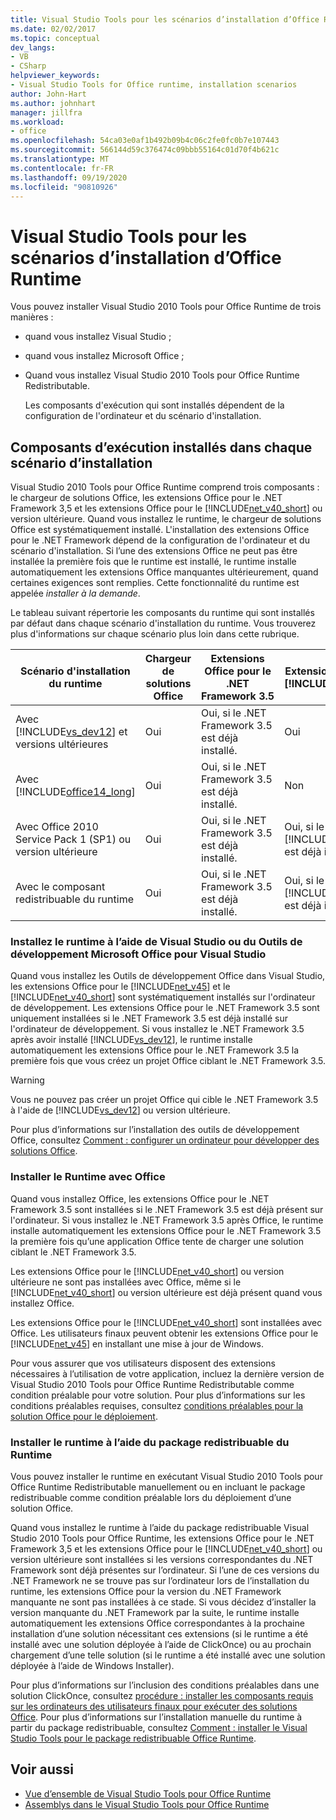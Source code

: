 ```yaml
---
title: Visual Studio Tools pour les scénarios d’installation d’Office Runtime
ms.date: 02/02/2017
ms.topic: conceptual
dev_langs:
- VB
- CSharp
helpviewer_keywords:
- Visual Studio Tools for Office runtime, installation scenarios
author: John-Hart
ms.author: johnhart
manager: jillfra
ms.workload:
- office
ms.openlocfilehash: 54ca03e0af1b492b09b4c06c2fe0fc0b7e107443
ms.sourcegitcommit: 566144d59c376474c09bbb55164c01d70f4b621c
ms.translationtype: MT
ms.contentlocale: fr-FR
ms.lasthandoff: 09/19/2020
ms.locfileid: "90810926"
---
```

# <a name="visual-studio-tools-for-office-runtime-installation-scenarios"></a>Visual Studio Tools pour les scénarios d’installation d’Office Runtime
  Vous pouvez installer Visual Studio 2010 Tools pour Office Runtime de trois manières :

- quand vous installez Visual Studio ;

- quand vous installez Microsoft Office ;

- Quand vous installez Visual Studio 2010 Tools pour Office Runtime Redistributable.

  Les composants d'exécution qui sont installés dépendent de la configuration de l'ordinateur et du scénario d'installation.

## <a name="runtime-components-that-are-installed-in-each-installation-scenario"></a>Composants d’exécution installés dans chaque scénario d’installation
 Visual Studio 2010 Tools pour Office Runtime comprend trois composants : le chargeur de solutions Office, les extensions Office pour le .NET Framework 3,5 et les extensions Office pour le [!INCLUDE[net_v40_short](../sharepoint/includes/net-v40-short-md.md)] ou version ultérieure. Quand vous installez le runtime, le chargeur de solutions Office est systématiquement installé. L'installation des extensions Office pour le .NET Framework dépend de la configuration de l'ordinateur et du scénario d'installation. Si l’une des extensions Office ne peut pas être installée la première fois que le runtime est installé, le runtime installe automatiquement les extensions Office manquantes ultérieurement, quand certaines exigences sont remplies. Cette fonctionnalité du runtime est appelée *installer à la demande*.

 Le tableau suivant répertorie les composants du runtime qui sont installés par défaut dans chaque scénario d'installation du runtime. Vous trouverez plus d'informations sur chaque scénario plus loin dans cette rubrique.

|Scénario d'installation du runtime|Chargeur de solutions Office|Extensions Office pour le .NET Framework 3.5|Extensions Office pour le [!INCLUDE[net_v40_short](../sharepoint/includes/net-v40-short-md.md)]|Extensions Office pour le [!INCLUDE[net_v45](../vsto/includes/net-v45-md.md)]|
|-----------------------------------|----------------------------|--------------------------------------------------| - |---------------------------------------------------------------------------|
|Avec [!INCLUDE[vs_dev12](../vsto/includes/vs-dev12-md.md)] et versions ultérieures|Oui|Oui, si le .NET Framework 3.5 est déjà installé.|Oui|Oui|
|Avec [!INCLUDE[office14_long](../vsto/includes/office14-long-md.md)]|Oui|Oui, si le .NET Framework 3.5 est déjà installé.|Non|Non|
|Avec Office 2010 Service Pack 1 (SP1) ou version ultérieure|Oui|Oui, si le .NET Framework 3.5 est déjà installé.|Oui, si le [!INCLUDE[net_v40_short](../sharepoint/includes/net-v40-short-md.md)] est déjà installé.|Non|
|Avec le composant redistribuable du runtime|Oui|Oui, si le .NET Framework 3.5 est déjà installé.|Oui, si le [!INCLUDE[net_v40_short](../sharepoint/includes/net-v40-short-md.md)] est déjà installé.|Oui, si le [!INCLUDE[net_v45](../vsto/includes/net-v45-md.md)] est déjà installé.|

### <a name="install-the-runtime-with-visual-studio-or-the-microsoft-office-developer-tools-for-visual-studio"></a>Installez le runtime à l’aide de Visual Studio ou du Outils de développement Microsoft Office pour Visual Studio
 Quand vous installez les Outils de développement Office dans Visual Studio, les extensions Office pour le [!INCLUDE[net_v45](../vsto/includes/net-v45-md.md)] et le [!INCLUDE[net_v40_short](../sharepoint/includes/net-v40-short-md.md)] sont systématiquement installés sur l'ordinateur de développement. Les extensions Office pour le .NET Framework 3.5 sont uniquement installées si le .NET Framework 3.5 est déjà installé sur l'ordinateur de développement. Si vous installez le .NET Framework 3.5 après avoir installé [!INCLUDE[vs_dev12](../vsto/includes/vs-dev12-md.md)], le runtime installe automatiquement les extensions Office pour le .NET Framework 3.5 la première fois que vous créez un projet Office ciblant le .NET Framework 3.5.

> [!WARNING]
> Vous ne pouvez pas créer un projet Office qui cible le .NET Framework 3.5 à l'aide de [!INCLUDE[vs_dev12](../vsto/includes/vs-dev12-md.md)] ou version ultérieure.

 Pour plus d’informations sur l’installation des outils de développement Office, consultez [Comment : configurer un ordinateur pour développer des solutions Office](../vsto/how-to-configure-a-computer-to-develop-office-solutions.md).

### <a name="install-the-runtime-with-office"></a>Installer le Runtime avec Office
 Quand vous installez Office, les extensions Office pour le .NET Framework 3.5 sont installées si le .NET Framework 3.5 est déjà présent sur l'ordinateur. Si vous installez le .NET Framework 3.5 après Office, le runtime installe automatiquement les extensions Office pour le .NET Framework 3.5 la première fois qu’une application Office tente de charger une solution ciblant le .NET Framework 3.5.

 Les extensions Office pour le [!INCLUDE[net_v40_short](../sharepoint/includes/net-v40-short-md.md)] ou version ultérieure ne sont pas installées avec Office, même si le [!INCLUDE[net_v40_short](../sharepoint/includes/net-v40-short-md.md)] ou version ultérieure est déjà présent quand vous installez Office.

 Les extensions Office pour le [!INCLUDE[net_v40_short](../sharepoint/includes/net-v40-short-md.md)] sont installées avec Office. Les utilisateurs finaux peuvent obtenir les extensions Office pour le [!INCLUDE[net_v45](../vsto/includes/net-v45-md.md)] en installant une mise à jour de Windows.

 Pour vous assurer que vos utilisateurs disposent des extensions nécessaires à l’utilisation de votre application, incluez la dernière version de Visual Studio 2010 Tools pour Office Runtime Redistributable comme condition préalable pour votre solution. Pour plus d’informations sur les conditions préalables requises, consultez [conditions préalables pour la solution Office pour le déploiement](/previous-versions/bb608617(v=vs.110)).

### <a name="install-the-runtime-by-using-the-runtime-redistributable"></a>Installer le runtime à l’aide du package redistribuable du Runtime
 Vous pouvez installer le runtime en exécutant Visual Studio 2010 Tools pour Office Runtime Redistributable manuellement ou en incluant le package redistribuable comme condition préalable lors du déploiement d’une solution Office.

 Quand vous installez le runtime à l’aide du package redistribuable Visual Studio 2010 Tools pour Office Runtime, les extensions Office pour le .NET Framework 3,5 et les extensions Office pour le [!INCLUDE[net_v40_short](../sharepoint/includes/net-v40-short-md.md)] ou version ultérieure sont installées si les versions correspondantes du .NET Framework sont déjà présentes sur l’ordinateur. Si l’une de ces versions du .NET Framework ne se trouve pas sur l’ordinateur lors de l’installation du runtime, les extensions Office pour la version du .NET Framework manquante ne sont pas installées à ce stade. Si vous décidez d’installer la version manquante du .NET Framework par la suite, le runtime installe automatiquement les extensions Office correspondantes à la prochaine installation d’une solution nécessitant ces extensions (si le runtime a été installé avec une solution déployée à l’aide de ClickOnce) ou au prochain chargement d’une telle solution (si le runtime a été installé avec une solution déployée à l’aide de Windows Installer).

 Pour plus d’informations sur l’inclusion des conditions préalables dans une solution ClickOnce, consultez [procédure : installer les composants requis sur les ordinateurs des utilisateurs finaux pour exécuter des solutions Office](/previous-versions/bb608608(v=vs.110)). Pour plus d’informations sur l’installation manuelle du runtime à partir du package redistribuable, consultez [Comment : installer le Visual Studio Tools pour le package redistribuable Office Runtime](../vsto/how-to-install-the-visual-studio-tools-for-office-runtime-redistributable.md).

## <a name="see-also"></a>Voir aussi
- [Vue d’ensemble de Visual Studio Tools pour Office Runtime](../vsto/visual-studio-tools-for-office-runtime-overview.md)
- [Assemblys dans le Visual Studio Tools pour Office Runtime](../vsto/assemblies-in-the-visual-studio-tools-for-office-runtime.md)